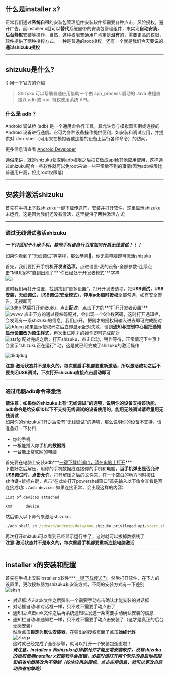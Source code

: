 ## 什么是installer x?
正常我们通过**系统自带**的安装包管理组件安装软件都需要各种点击，风险授权，避开广告，而installer x就可以**替代**系统自带的安装包管理组件，来实现**自动安装，后台静默**安装等操作，当然，这种权限普通用户肯定是**没有**的，需要更高的权限，软件提供了两种授权方式，一种是普通的root授权，还有一个就是我们今天要说的**通过shizuku授权** 

***

## shizuku是什么?  
引用一下官方的介绍  
>Shizuku 可以帮助普通应用借助一个由 app_process 启动的 Java 进程直接以 adb 或 root 特权使用系统 API。    

### 什么是 adb？

Android 调试桥 (adb) 是一个通用命令行工具，其允许您与模拟器实例或连接的 Android 设备进行通信。它可为各种设备操作提供便利，如安装和调试应用，并提供对 Unix shell（可用来在模拟器或连接的设备上运行各种命令）的访问。

更多信息请查看 [Android Developer](https://developer.android.google.cn/studio/command-line/adb)

通俗来讲，就是shizuku获取到adb权限之后把它做成api给其他应用使用，这样通过shizuku配合一些软件就可以免root来做一些平常做不到的事情(因为adb权限比普通用户高，但比root权限低)

***

## 安装并激活shizuku
首先在手机上下载shizuku[一键下载传送门](https://apt.izzysoft.de/fdroid/repo/moe.shizuku.privileged.api_1025.apk)，安装并打开软件，这里显示shizuku未运行，这是因为我们还没有激活，这里提供了两种激活方式∶
***

### 通过无线调试激活shizuku  
***一下只适用于小米手机，其他手机请自行百度如何开启无线调试！！！***   

如果你看到了“无线调试”等字样，那么恭喜🎉，你无需电脑即可激活shizuku  

首先，我们要打开手机机**开发者选项**，点进设置-我的设备-全部参数-连续点击“MIUI版本”直到出现了**“你已经处于开发者模式”**字样  
![jj](https://img.bear556.xyz:20081/i/2023/09/25/y09m5i.jpg)

这时我们再打开设置，找到找到“更多设置”，打开开发者选项，把**USB调试，USB安装，无线调试，USB调试(安全模式)，停用adb超时授权**全部勾选，如有安全警告，无视即可  
![3dhb](https://img.bear556.xyz:20081/i/2023/09/25/y09rmi.jpg)
然后打开shizuku，点击**配对**，点击下方的**“打开开发者设置”**
![vvvvv](https://img.bear556.xyz:20081/i/2023/09/25/z73bny.jpg)
点击下方的通过授权码配对，会出现一个6位数密码，这时打开通知栏，会发现有一条shizuku的信息，我们点开，把刚才的授权码输入进去即可完成配对  
![ddgcg](https://img.bear556.xyz:20081/i/2023/09/25/y0af6n.jpg)
如果显示授权码之后立即显示配对失败，请到**通知与控制中心里把通知显示设置改为原生样式**，再次重试刚才的操作即可完成配对  
![stsfg](https://img.bear556.xyz:20081/i/2023/09/25/y0ajww.jpg)
配对完成之后，打开shizuku，点击启动，稍作等待，正常情况下主页上会显示“shizuku正在运行”
动，这是就已经完成了shizuku的激活操作  

![dkdjdug](https://img.bear556.xyz:20081/i/2023/09/25/y0a3p4.jpg)

**注意∶激活状态并不是永久的，每次重启手机都要重新激活，所以激活成功之后不要关闭USB调试，下次打开shizuku直接点击启动即可**  

***

### 通过电脑adb命令来激活  
**请注意：如果你的shizuku上有“无线调试”的选项，说明你的设备支持该功能，adb命令是给安卓10以下不支持无线调试的设备使用的，能用无线调试请尽量用无线调试**  
如果你的shizuku打开之后没有“无线调试”的选项，那么说明你的设备不支持，请准备好一下材料  
* 你的手机  
* 一根能插入你手机的**数据线**  
* 一台能正常联网的电脑  

首先要在电脑上安装adb***[一键下载传送门，请在电脑上打开](https://dl.google.com/android/repository/platform-tools-latest-windows.zip)***  
下载好之后解压，用你的手机数据线连接你的手机和电脑，**当手机弹出是否允许USB调试时，点击允许**，打开解压之后的文件夹，在一个空白的地方同时按住shift键+鼠标右键，点击“在此处打开powershell窗口”首先输入以下命令查看是否连接成功∶ `./adb devices` 如果连接正常，会出现这样的内容∶  
~~~cmd
List of devices attached

XXX      device
~~~
然后输入以下命令来激活shizuku∶


~~~cmd
./adb shell sh /sdcard/Android/data/moe.shizuku.privileged.api/start.sh
~~~   

再次打开shizuku可以看到已经显示运行中了，这时就可以拔掉数据线了  
**注意∶激活状态并不是永久的，每次重启手机都要重新连接电脑激活**  

***  
## installer x的安装和配置
首先在手机上安装installer x软件***[一键下载传送门](https://github.com/iamr0s/InstallerX/releases/download/v1.7/InstallerX_v1.7.24.apk)，然后打开软件，在下方的设置里，更改授权器为shizuku和安装方式，不同的安装方式有一下差别  
![sksh](https://img.bear556.xyz:20081/i/2023/09/25/zea562.jpg)
* 对话框:点击apk文件之后弹出一个需要手动点击确认才能安装的对话框  
* 对话框自动:和对话框一样，只不过不需要手动点击了  
* 通知栏:点击apk文件之后再系统通知栏发送一条需要手动确认安装的信息  
* 通知栏自动:和通知栏一样，只不过不需要手动点击安装了（这才是真正的后台无感安装)  
然后点击**锁定为默认安装器**，在弹出的授权页面了点击**始终允许**  
![zhzgx](https://img.bear556.xyz:20081/i/2023/09/25/zgmh5q.jpg)  
这时就已经完成了全部步骤，就可以打开一个安装包逝逝啦！    
***请注意，installer x 和shizuku必须都允许才能正常安装软件，没有shizuku的授权使用installer x安装软件会报错，必要时请打开两个软件的自启动权限和把省电策略改为不限制（按住应用的图标，点击应用信息，就可以更改自启动和省电策略）***
